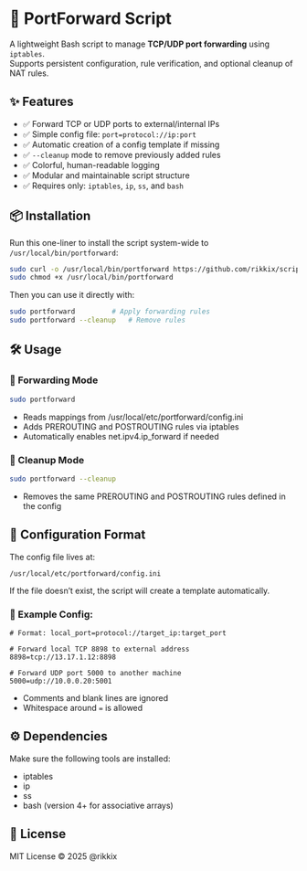 # 🔀 PortForward Script

A lightweight Bash script to manage **TCP/UDP port forwarding** using `iptables`.  
Supports persistent configuration, rule verification, and optional cleanup of NAT rules.


## ✨ Features

- ✅ Forward TCP or UDP ports to external/internal IPs
- ✅ Simple config file: `port=protocol://ip:port`
- ✅ Automatic creation of a config template if missing
- ✅ `--cleanup` mode to remove previously added rules
- ✅ Colorful, human-readable logging
- ✅ Modular and maintainable script structure
- ✅ Requires only: `iptables`, `ip`, `ss`, and `bash`


## 📦 Installation

Run this one-liner to install the script system-wide to `/usr/local/bin/portforward`:

```bash
sudo curl -o /usr/local/bin/portforward https://github.com/rikkix/scripts/raw/main/portforward/portforward.sh && \
sudo chmod +x /usr/local/bin/portforward
```

Then you can use it directly with:

```bash
sudo portforward         # Apply forwarding rules
sudo portforward --cleanup   # Remove rules
```

## 🛠️ Usage

### 🔧 Forwarding Mode

```bash
sudo portforward
```

- 	Reads mappings from /usr/local/etc/portforward/config.ini
- 	Adds PREROUTING and POSTROUTING rules via iptables
- 	Automatically enables net.ipv4.ip_forward if needed

### 🧹 Cleanup Mode

```bash
sudo portforward --cleanup
```

- Removes the same PREROUTING and POSTROUTING rules defined in the config


## 📝 Configuration Format

The config file lives at:

```
/usr/local/etc/portforward/config.ini
```

If the file doesn’t exist, the script will create a template automatically.

### 📄 Example Config:

```
# Format: local_port=protocol://target_ip:target_port

# Forward local TCP 8898 to external address
8898=tcp://13.17.1.12:8898

# Forward UDP port 5000 to another machine
5000=udp://10.0.0.20:5001
```

- Comments and blank lines are ignored
- Whitespace around `=` is allowed


## ⚙️ Dependencies

Make sure the following tools are installed:
- iptables
- ip
- ss
- bash (version 4+ for associative arrays)

## 📄 License

MIT License © 2025 @rikkix
